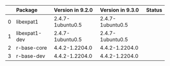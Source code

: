 <!-- markdown-link-check-disable -->

|    | Package       | Version in 9.2.0   | Version in 9.3.0   | Status   |
|---:|:--------------|:-------------------|:-------------------|:---------|
|  0 | libexpat1     | 2.4.7-1ubuntu0.5   | 2.4.7-1ubuntu0.5   |          |
|  1 | libexpat1-dev | 2.4.7-1ubuntu0.5   | 2.4.7-1ubuntu0.5   |          |
|  2 | r-base-core   | 4.4.2-1.2204.0     | 4.4.2-1.2204.0     |          |
|  3 | r-base-dev    | 4.4.2-1.2204.0     | 4.4.2-1.2204.0     |          |